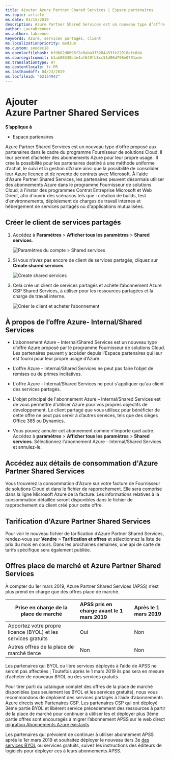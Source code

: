 ```yaml
---
title: Ajouter Azure Partner Shared Services | Espace partenaires
ms.topic: article
ms.date: 03/15/2019
description: Azure Partner Shared Services est un nouveau type d’offre proposé aux partenaires dans le cadre du programme Fournisseur de solutions Cloud. Il leur permet d’acheter des abonnements Azure pour leur propre usage.
author: LauraBrenner
ms.author: labrenne
Keywords: Azure, services partagés, client
ms.localizationpriority: medium
ms.custom: seodec18
ms.openlocfilehash: bfdb82d0698f2e0aba3f5284a53fe22010efc0da
ms.sourcegitcommit: b1ab80345b4e4af649fb8cc51d96d798e0791ade
ms.translationtype: HT
ms.contentlocale: fr-FR
ms.lasthandoff: 04/23/2019
ms.locfileid: "62134942"
---
```

# <a name="add-azure-partner-shared-services"></a>Ajouter Azure Partner Shared Services

**S’applique à**

-  Espace partenaires

Azure Partner Shared Services est un nouveau type d’offre proposé aux partenaires dans le cadre du programme Fournisseur de solutions Cloud. Il leur permet d’acheter des abonnements Azure pour leur propre usage.  Il crée la possibilité pour les partenaires destiné à une méthode uniforme d’achat, le suivi et la gestion d’Azure ainsi que la possibilité de consolider leur Azure licence et de revente de contrats avec Microsoft. À l'aide d'Azure Partner Shared Services, les partenaires peuvent désormais utiliser des abonnements Azure dans le programme Fournisseur de solutions Cloud, à l'instar des programmes Contrat Entreprise Microsoft et Web Direct, afin d'ouvrir des scénarios tels que : création de builds, test d'environnements, déploiement de charges de travail internes et hébergement de services partagés ou d'applications mutualisées.  

## <a name="create-the-shared-services-tenant"></a>Créer le client de services partagés

1. Accédez à **Paramètres** > **Afficher tous les paramètres** > **Shared services**.

    ![**Paramètres du compte** > **Shared services**](images/sharedservices2.png)

2. Si vous n’avez pas encore de client de services partagés, cliquez sur **Create shared services**.

    ![Create shared services](images/sharedservices3.png)

3. Cela crée un client de services partagés et achète l’abonnement Azure CSP Shared Services, à utiliser pour les ressources partagées et la charge de travail interne.

    ![Créer le client et acheter l’abonnement](images/sharedservices5.png)

## <a name="about-the-azure--internalshared-services-offer"></a>À propos de l’offre Azure- Internal/Shared Services

- L’abonnement Azure – Internal/Shared Services est un nouveau type d’offre Azure proposé par le programme Fournisseur de solutions Cloud. Les partenaires peuvent y accéder depuis l'Espace partenaires qui leur est fourni pour leur propre usage d’Azure. 

- L’offre Azure – Internal/Shared Services ne peut pas faire l’objet de remises ou de primes incitatives.

- L’offre Azure - Internal/Shared Services ne peut s'appliquer qu'au client des services partagés.

- L'objet principal de l'abonnement Azure – Internal/Shared Services est de vous permettre d'utiliser Azure pour vos propres objectifs de développement. Le client partagé que vous utilisez pour bénéficier de cette offre ne peut pas servir à d’autres services, tels que des sièges Office 365 ou Dynamics. 

- Vous pouvez annuler cet abonnement comme n'importe quel autre. Accédez à **paramètres** > **Afficher tous les paramètres** > **Shared services**. Sélectionnez l'abonnement Azure - Internal/Shared Services et annulez-le.

## <a name="accessing-azure-partner-shared-services-consumption-details"></a>Accédez aux détails de consommation d'Azure Partner Shared Services

Vous trouverez la consommation d'Azure sur votre facture de Fournisseur de solutions Cloud et dans le fichier de rapprochement. Elle sera comprise dans la ligne Microsoft Azure de la facture. Les informations relatives à la consommation détaillée seront disponibles dans le fichier de rapprochement du client créé pour cette offre. 

## <a name="azure-partner-shared-services-pricing"></a>Tarification d'Azure Partner Shared Services

Pour voir le nouveau fichier de tarification d’Azure Partner Shared Services, rendez-vous sur **Vendre** >  **Tarification et offres** et sélectionnez la liste de prix du mois en cours. Dans les prochaines semaines, une api de carte de tarifs spécifique sera également publiée.

## <a name="marketplace-offers-and-azure-partner-shared-services"></a>Offres place de marché et Azure Partner Shared Services

À compter du 1er mars 2019, Azure Partner Shared Services (APSS) n’est plus prend en charge que des offres place de marché.   

|**Prise en charge de la place de marché**   |**APSS pris en charge avant le 1 mars 2019**|**Après le 1 mars 2019**|
|---------------------------|:----------------------------|:-------------------|
|Apportez votre propre licence (BYOL) et les services gratuits   | Oui   | Non|
|Autres offres de la place de marché tierce   | Non   |Non|


Les partenaires qui BYOL ou libre services déployés à l’aide de APSS ne seront pas affectées ; Toutefois après le 1 mars 2019 ils pas sera en mesure d’acheter de nouveaux BYOL ou des services gratuits. 

Pour tirer parti du catalogue complet des offres de la place de marché disponibles (pas seulement les BYOL et les services gratuits), nous vous recommandons de déploient des services partagés à l’aide d’abonnements Azure directs web Partenaires CSP.  Les partenaires CSP qui ont déployé 3ème partie BYOL et libèrent service précédemment des ressources à partir de la place de marché pour continuer à utiliser les et déployer plus 3ème partie offres sont encouragés à migrer l’abonnement APSS sur le web direct [migration Abonnements Azure existants](https://docs.microsoft.com/azure/cloud-solution-provider/migration/migration#migrating-existing-azure-subscriptions).

Les partenaires qui prévoient de continuer à utiliser abonnement APSS après le 1er mars 2019 et souhaitez déployer le nouveau tiers 3e [des services BYOL](https://azuremarketplace.microsoft.com/marketplace/apps?filters=byol) ou services gratuits, suivez les instructions des éditeurs de logiciels pour déployer ces à leurs abonnements APSS.

